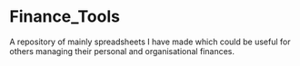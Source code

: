 # Finance_Tools
A repository of mainly spreadsheets I have made which could be useful for others managing their personal and organisational finances.
